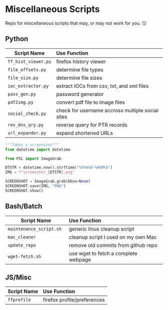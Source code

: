 # Miscellaneous Scripts

Repo for miscellaneous scripts that may, or may not work for you. :smirk:

## Python 
| Script Name         | Use Function                                     |
| ------------------- | :----------------------------------------------- |
| `ff_hist_viewer.py` | firefox history viewer                           |
| `file_offsets.py`   | determine file types                             |
| `file_size.py`      | determine file sizes                             |
| `ioc_extractor.py`  | extract IOCs from csv, txt, and xml files        |
| `pass_gen.py`       | password generator                               |
| `pdf2img.py`        | convert pdf file to image files                  |
| `social_check.py`   | check for username accross multiple social sites |
| `rev_dns_qry.py`    | reverse query for PTR records                    |
| `url_expander.py`   | expand shortened URLs                            |

```python
"""Takes a screenshot"""
from datetime import datetime

from PIL import ImageGrab

DTSTR = datetime.now().strftime("%Y%m%d-%H%M%S")
IMG = f"screenshot_{DTSTR}.png"

SCREENSHOT = ImageGrab.grab(bbox=None)
SCREENSHOT.save(IMG, "PNG")
SCREENSHOT.show()
```

## Bash/Batch
| Script Name              | Use Function                                     |
| ------------------------ | :----------------------------------------------- |
| `maintenance_script.sh ` | generic linux cleanup script                     |
| `mac_cleaner`            | cleanup script I used on my own Mac              |
| `update_repo`            | remove old commits from github repo              |
| `wget-fetch.sh`          | use wget to fetch a complete webpage             |

## JS/Misc
| Script Name         | Use Function                                     |
| ------------------- | :----------------------------------------------- |
| `ffprofile`         | firefox profile/preferences                      |


